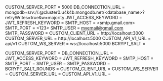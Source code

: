 CUSTOM_SERVER_PORT = 5000
DB_CONNECTION_URL = mongodb+srv://<username>:<password>@cluster0.u4k4b.mongodb.net/<database_name>?retryWrites=true&w=majority
JWT_ACCESS_KEYWORD = <any string>
JWT_REFRESH_KEYWORD = <any string>
SMTP_HOST = <smtp.gmail.com>
SMTP_PORT = <123>
SMTP_USER = <myemail@gmail.com>
SMTP_PASSWORD = <myPassword>
CUSTOM_CLIENT_URL = http://localhost:3000
CUSTOM_SERVER_URL = http://localhost:5000
CUSTOM_API_V1_URL = api/v1
CUSTOM_WS_SERVER = ws://localhost:5000
BCRYPT_SALT = <any number>


CUSTOM_SERVER_PORT =
DB_CONNECTION_URL =
JWT_ACCESS_KEYWORD =
JWT_REFRESH_KEYWORD =
SMTP_HOST = 
SMTP_PORT =
SMTP_USER = 
SMTP_PASSWORD = 
BCRYPT_SALT_ROUNDS = 
CUSTOM_CLIENT_URL = 
CUSTOM_WS_SERVER = 
CUSTOM_SERVER_URL = 
CUSTOM_API_V1_URL = 